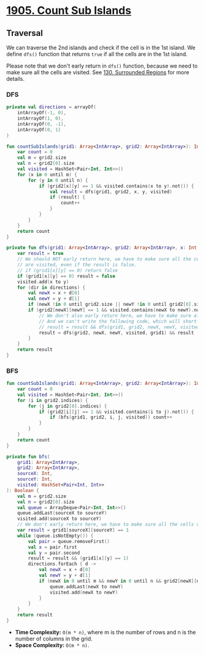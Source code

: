 # [1905. Count Sub Islands](https://leetcode.com/problems/count-sub-islands/description/)
 
## Traversal
We can traverse the 2nd islands and check if the cell is in the 1st island. We define `dfs()` function that returns `true` if all the cells are in the 1st island.

Please note that we don't early return in `dfs()` function, because we need to make sure all the cells are visited. See [130. Surrounded Regions](../leetcode/130.surrounded-regions.md) for more details.

### DFS
```kotlin
private val directions = arrayOf(
    intArrayOf(-1, 0),
    intArrayOf(1, 0),
    intArrayOf(0, -1),
    intArrayOf(0, 1)
)

fun countSubIslands(grid1: Array<IntArray>, grid2: Array<IntArray>): Int {
    var count = 0
    val m = grid2.size
    val n = grid2[0].size
    val visited = HashSet<Pair<Int, Int>>()
    for (x in 0 until m) {
        for (y in 0 until n) {
            if (grid2[x][y] == 1 && visited.contains(x to y).not()) {
                val result = dfs(grid1, grid2, x, y, visited)
                if (result) {
                    count++
                }
            }
        }
    }
    return count
}

private fun dfs(grid1: Array<IntArray>, grid2: Array<IntArray>, x: Int, y: Int, visited: HashSet<Pair<Int, Int>>): Boolean {
    var result = true
    // We should NOT early return here, we have to make sure all the cells 
    // are visited, even if the result is false.
    // if (grid1[x][y] == 0) return false
    if (grid1[x][y] == 0) result = false
    visited.add(x to y)
    for (dir in directions) {
        val newX = x + d[0]
        val newY = y + d[1]
        if (newX !in 0 until grid2.size || newY !in 0 until grid2[0].size) continue
        if (grid2[newX][newY] == 1 && visited.contains(newX to newY).not()) {
            // We don't also early return here, we have to make sure all the cells visited.
            // And we can't write the following code, which will short-circuit the result.
            // result = result && dfs(grid1, grid2, newX, newY, visited)
            result = dfs(grid2, newX, newY, visited, grid1) && result
        }
    }
    return result
}
```

### BFS
```kotlin
fun countSubIslands(grid1: Array<IntArray>, grid2: Array<IntArray>): Int {
    var count = 0
    val visited = HashSet<Pair<Int, Int>>()
    for (i in grid2.indices) {
        for (j in grid2[0].indices) {
            if (grid2[i][j] == 1 && visited.contains(i to j).not()) {
                if (bfs(grid1, grid2, i, j, visited)) count++
            }
        }
    }
    return count
}

private fun bfs(
    grid1: Array<IntArray>, 
    grid2: Array<IntArray>,
    sourceX: Int, 
    sourceY: Int,
    visited: HashSet<Pair<Int, Int>>
): Boolean {
    val m = grid2.size
    val n = grid2[0].size
    val queue = ArrayDeque<Pair<Int, Int>>()
    queue.addLast(sourceX to sourceY)
    visited.add(sourceX to sourceY)
    // We don't early return here, we have to make sure all the cells visited.
    var result = grid1[sourceX][sourceY] == 1
    while (queue.isNotEmpty()) {
        val pair = queue.removeFirst()
        val x = pair.first
        val y = pair.second
        result = result && (grid1[x][y] == 1)
        directions.forEach { d ->
            val newX = x + d[0]
            val newY = y + d[1]
            if (newX in 0 until m && newY in 0 until n && grid2[newX][newY] == 1 && visited.contains(newX to newY).not()) {
                queue.addLast(newX to newY)
                visited.add(newX to newY)
            }
        }
    }
    return result
}
```

* **Time Complexity:** `O(m * n)`, where m is the number of rows and n is the number of columns in the grid.
* **Space Complexity:** `O(m * n)`.